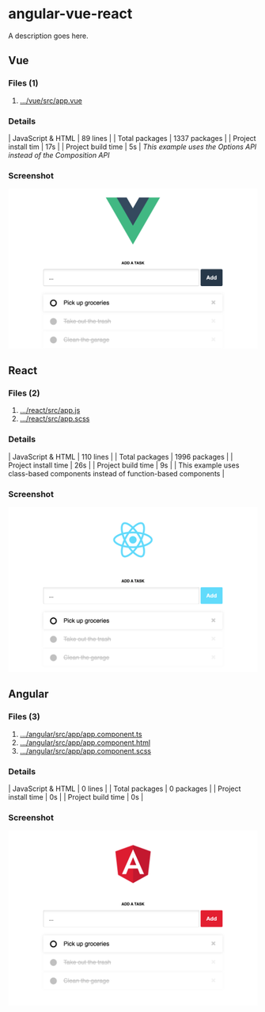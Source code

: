 # angular-vue-react

A description goes here.

## Vue

### Files (1)

1. […/vue/src/app.vue](https://github.com/andybeckmann/angular-vue-react/blob/main/vue/src/app.vue)

### Details

| JavaScript & HTML | 89 lines |
| Total packages | 1337 packages |
| Project install tim | 17s |
| Project build time | 5s |
*This example uses the Options API instead of the Composition API*

### Screenshot

![Vue Todo App Screenshot](/screenshot-vue.png?raw=true)

## React

### Files (2)

1. […/react/src/app.js](https://github.com/andybeckmann/angular-vue-react/blob/main/react/src/app.js)
2. […/react/src/app.scss](https://github.com/andybeckmann/angular-vue-react/blob/main/react/src/app.js)

### Details

| JavaScript & HTML | 110 lines |
| Total packages | 1996 packages |
| Project install time | 26s |
| Project build time | 9s |
| This example uses class-based components instead of function-based components |

### Screenshot

![React Todo App Screenshot](/screenshot-react.png?raw=true)

## Angular

### Files (3)

1. […/angular/src/app/app.component.ts](https://github.com/andybeckmann/angular-vue-react/blob/main/angular/src/app/app.component.ts)
2. […/angular/src/app/app.component.html](https://github.com/andybeckmann/angular-vue-react/blob/main/angular/src/app/app.component.html)
3. […/angular/src/app/app.component.scss](https://github.com/andybeckmann/angular-vue-react/blob/main/angular/src/app/app.component.scss)

### Details

| JavaScript & HTML	| 0 lines |
| Total packages | 0 packages |
| Project install time | 0s |
| Project build time | 0s |

### Screenshot

![Angular Todo App Screenshot](/screenshot-angular.png?raw=true)

